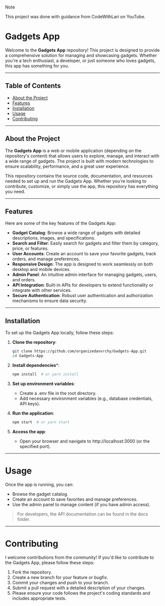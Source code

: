 >[!NOTE]
> This project was done with guidance from CodeWithLari on YouTube. <br>

# Gadgets App
Welcome to the **Gadgets App** repository! This project is designed to provide a comprehensive solution for managing and showcasing gadgets. Whether you're a tech enthusiast, a developer, or just someone who loves gadgets, this app has something for you.

---

## Table of Contents
- [About the Project](#about-the-project)
- [Features](#features)
- [Installation](#installation)
- [Usage](#usage)
- [Contributing](#contributing)
  
---

## About the Project
The **Gadgets App** is a web or mobile application (depending on the repository's content) that allows users to explore, manage, and interact with a wide range of gadgets. The project is built with modern technologies to ensure scalability, performance, and a great user experience.

This repository contains the source code, documentation, and resources needed to set up and run the Gadgets App. Whether you're looking to contribute, customize, or simply use the app, this repository has everything you need.

---

## Features
Here are some of the key features of the Gadgets App:

- **Gadget Catalog**: Browse a wide range of gadgets with detailed descriptions, images, and specifications.
- **Search and Filter**: Easily search for gadgets and filter them by category, price, or features.
- **User Accounts**: Create an account to save your favorite gadgets, track orders, and manage preferences.
- **Responsive Design**: The app is designed to work seamlessly on both desktop and mobile devices.
- **Admin Panel**: An intuitive admin interface for managing gadgets, users, and orders.
- **API Integration**: Built-in APIs for developers to extend functionality or integrate with other services.
- **Secure Authentication**: Robust user authentication and authorization mechanisms to ensure data security.

---

## Installation
To set up the Gadgets App locally, follow these steps:

1. **Clone the repository**:
   ```bash
   git clone https://github.com/organizedanvrchy/Gadgets-App.git
   cd Gadgets-App
   ```
2. **Install dependencies***:
    ```bash
    npm install  # or yarn install
    ```
3. **Set up environment variables**:
   - Create a .env file in the root directory.
   - Add necessary environment variables (e.g., database credentials, API keys).

4. **Run the application**:
   ```bash
   npm start  # or yarn start
   ```
5. **Access the app**:
   - Open your browser and navigate to http://localhost:3000 (or the specified port).

---

# Usage
Once the app is running, you can:
- Browse the gadget catalog.
- Create an account to save favorites and manage preferences.
- Use the admin panel to manage content (if you have admin access).

> For developers, the API documentation can be found in the docs folder.

---

# Contributing
I welcome contributions from the community! If you'd like to contribute to the Gadgets App, please follow these steps:
1. Fork the repository.
2. Create a new branch for your feature or bugfix.
3. Commit your changes and push to your branch.
4. Submit a pull request with a detailed description of your changes.
5. Please ensure your code follows the project's coding standards and includes appropriate tests.
